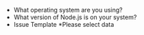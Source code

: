 * What operating system are you using? 
* What version of Node.js is on your system?
* Issue Template
*Please  select data